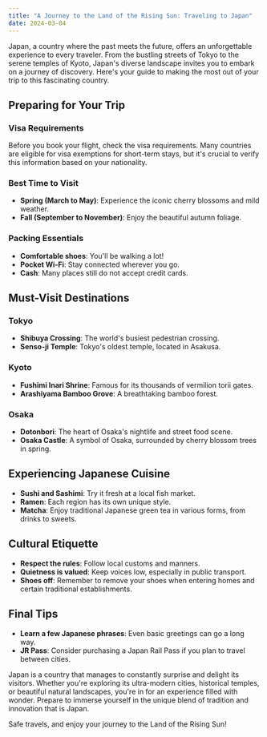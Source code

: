 ```yaml
---
title: "A Journey to the Land of the Rising Sun: Traveling to Japan"
date: 2024-03-04
---
```


Japan, a country where the past meets the future, offers an unforgettable experience to every traveler. From the bustling streets of Tokyo to the serene temples of Kyoto, Japan's diverse landscape invites you to embark on a journey of discovery. Here's your guide to making the most out of your trip to this fascinating country.

## Preparing for Your Trip

### Visa Requirements

Before you book your flight, check the visa requirements. Many countries are eligible for visa exemptions for short-term stays, but it's crucial to verify this information based on your nationality.

### Best Time to Visit

* **Spring (March to May)**: Experience the iconic cherry blossoms and mild weather.
* **Fall (September to November)**: Enjoy the beautiful autumn foliage.

### Packing Essentials

* **Comfortable shoes**: You'll be walking a lot!
* **Pocket Wi-Fi**: Stay connected wherever you go.
* **Cash**: Many places still do not accept credit cards.

## Must-Visit Destinations

### Tokyo

* **Shibuya Crossing**: The world's busiest pedestrian crossing.
* **Senso-ji Temple**: Tokyo's oldest temple, located in Asakusa.

### Kyoto

- **Fushimi Inari Shrine**: Famous for its thousands of vermilion torii gates.
- **Arashiyama Bamboo Grove**: A breathtaking bamboo forest.

### Osaka

- **Dotonbori**: The heart of Osaka's nightlife and street food scene.
- **Osaka Castle**: A symbol of Osaka, surrounded by cherry blossom trees in spring.

## Experiencing Japanese Cuisine

- **Sushi and Sashimi**: Try it fresh at a local fish market.
- **Ramen**: Each region has its own unique style.
- **Matcha**: Enjoy traditional Japanese green tea in various forms, from drinks to sweets.

## Cultural Etiquette

- **Respect the rules**: Follow local customs and manners.
- **Quietness is valued**: Keep voices low, especially in public transport.
- **Shoes off**: Remember to remove your shoes when entering homes and certain traditional establishments.

## Final Tips

- **Learn a few Japanese phrases**: Even basic greetings can go a long way.
- **JR Pass**: Consider purchasing a Japan Rail Pass if you plan to travel between cities.

Japan is a country that manages to constantly surprise and delight its visitors. Whether you're exploring its ultra-modern cities, historical temples, or beautiful natural landscapes, you're in for an experience filled with wonder. Prepare to immerse yourself in the unique blend of tradition and innovation that is Japan.

Safe travels, and enjoy your journey to the Land of the Rising Sun!
